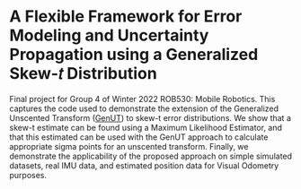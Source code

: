 # A Flexible Framework for Error Modeling and Uncertainty Propagation using a Generalized Skew-𝑡 Distribution

Final project for Group 4 of Winter 2022 ROB530: Mobile Robotics. This captures the code used to demonstrate the extension of the Generalized Unscented Transform ([GenUT](https://github.com/Schiff-Lab/Generalized-Unscented-Transform)) to skew-t error distributions. We show that a skew-t estimate can be found using a Maximum Likelihood Estimator, and that this estimated can be used with the GenUT approach to calculate appropriate sigma points for an unscented transform. Finally, we demonstrate the applicability of the proposed approach on simple simulated datasets, real IMU data, and estimated position data for Visual Odometry purposes.

